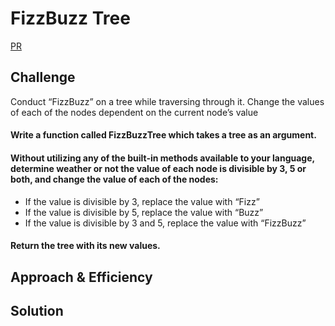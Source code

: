 # FizzBuzz Tree
<!-- Short summary or background information -->
[PR](https://github.com/alex-white-401-advanced-javascript/data-structures-and-algorithms/pull/9)

## Challenge
Conduct “FizzBuzz” on a tree while traversing through it. Change the values of each of the nodes dependent on the current node’s value

#### Write a function called FizzBuzzTree which takes a tree as an argument.
#### Without utilizing any of the built-in methods available to your language, determine weather or not the value of each node is divisible by 3, 5 or both, and change the value of each of the nodes:
  * If the value is divisible by 3, replace the value with “Fizz”
  * If the value is divisible by 5, replace the value with “Buzz”
  * If the value is divisible by 3 and 5, replace the value with “FizzBuzz”
#### Return the tree with its new values.

## Approach & Efficiency
<!-- What approach did you take? Why? What is the Big O space/time for this approach? -->

## Solution
<!-- Embedded whiteboard image -->
